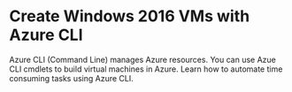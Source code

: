 # Create Windows 2016 VMs with Azure CLI
Azure CLI (Command Line) manages Azure resources. You can use Azue CLI cmdlets to build virtual machines in Azure. Learn how to automate time consuming tasks using Azure CLI.
